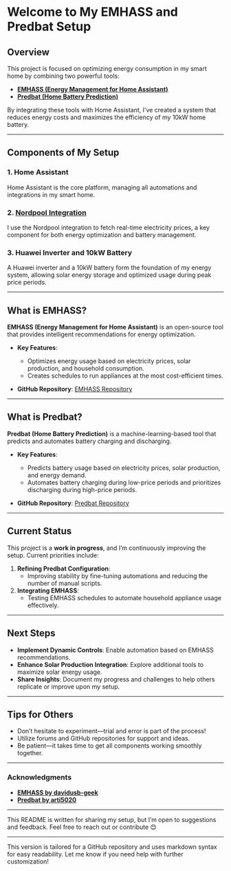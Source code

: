 # **Welcome to My EMHASS and Predbat Setup**  

## **Overview**  
This project is focused on optimizing energy consumption in my smart home by combining two powerful tools:  
- **[EMHASS (Energy Management for Home Assistant)](https://github.com/davidusb-geek/emhass)**
- **[Predbat (Home Battery Prediction)](https://github.com/arti5020/predbat)**  

By integrating these tools with Home Assistant, I’ve created a system that reduces energy costs and maximizes the efficiency of my 10kW home battery.  

---

## **Components of My Setup**  

### 1. **Home Assistant**  
Home Assistant is the core platform, managing all automations and integrations in my smart home.  

### 2. **[Nordpool Integration](https://github.com/custom-components/nordpool)**  
I use the Nordpool integration to fetch real-time electricity prices, a key component for both energy optimization and battery management.  

### 3. **Huawei Inverter and 10kW Battery**  
A Huawei inverter and a 10kW battery form the foundation of my energy system, allowing solar energy storage and optimized usage during peak price periods.  

---

## **What is EMHASS?**  
**EMHASS (Energy Management for Home Assistant)** is an open-source tool that provides intelligent recommendations for energy optimization.  
- **Key Features**:  
  - Optimizes energy usage based on electricity prices, solar production, and household consumption.  
  - Creates schedules to run appliances at the most cost-efficient times.  

- **GitHub Repository**: [EMHASS Repository](https://github.com/davidusb-geek/emhass)  

---

## **What is Predbat?**  
**Predbat (Home Battery Prediction)** is a machine-learning-based tool that predicts and automates battery charging and discharging.  
- **Key Features**:  
  - Predicts battery usage based on electricity prices, solar production, and energy demand.  
  - Automates battery charging during low-price periods and prioritizes discharging during high-price periods.  

- **GitHub Repository**: [Predbat Repository](https://github.com/arti5020/predbat)  

---

## **Current Status**  
This project is a **work in progress**, and I’m continuously improving the setup. Current priorities include:  
1. **Refining Predbat Configuration**:  
   - Improving stability by fine-tuning automations and reducing the number of manual scripts.  
2. **Integrating EMHASS**:  
   - Testing EMHASS schedules to automate household appliance usage effectively.  

---

## **Next Steps**  
- **Implement Dynamic Controls**: Enable automation based on EMHASS recommendations.  
- **Enhance Solar Production Integration**: Explore additional tools to maximize solar energy usage.  
- **Share Insights**: Document my progress and challenges to help others replicate or improve upon my setup.  

---

## **Tips for Others**  
- Don’t hesitate to experiment—trial and error is part of the process!  
- Utilize forums and GitHub repositories for support and ideas.  
- Be patient—it takes time to get all components working smoothly together.  

---

### **Acknowledgments**  
- **[EMHASS by davidusb-geek](https://github.com/davidusb-geek/emhass)**  
- **[Predbat by arti5020](https://github.com/arti5020/predbat)**  

---

This README is written for sharing my setup, but I’m open to suggestions and feedback. Feel free to reach out or contribute 😊  

---

This version is tailored for a GitHub repository and uses markdown syntax for easy readability. Let me know if you need help with further customization!
